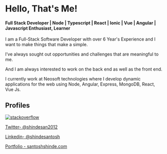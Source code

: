 <!--
**santoshshinde2012/santoshshinde2012** is a ✨ _special_ ✨ repository because its `README.md` (this file) appears on your GitHub profile.

Here are some ideas to get you started:

- 🔭 I’m currently working on ...
- 🌱 I’m currently learning ...
- 👯 I’m looking to collaborate on ...
- 🤔 I’m looking for help with ...
- 💬 Ask me about ...
- 📫 How to reach me: ...
- 😄 Pronouns: ...
- ⚡ Fun fact: ...
-->
# Hello, That's Me!

#### Full Stack Developer | Node | Typescript | React | Ionic | Vue | Angular | Javascript Enthusiast, Learner 

I am a Full-Stack Software Developer with over 6 Year's Experience and I want to make things that make a simple. 

I’ve always sought out opportunities and challenges that are meaningful to me. 

And I am always interested to work on the back end as well as the front end.

I currently work at Neosoft technologies where I develop dynamic applications for the web using Node, Angular, Express, MongoDB, React, Vue Js.

## Profiles

[![stackoverflow](https://stackoverflow.com/users/flair/4319438.png)](https://stackoverflow.com/users/4319438/santosh-shinde)

[Twitter- @shindesan2012](https://twitter.com/shindesan2012)

[Linkedin- @shindesantosh](https://www.linkedin.com/in/santosh-shinde-54454635/)

[Portfolio - santoshshinde.com](http://santoshshinde.com/)
